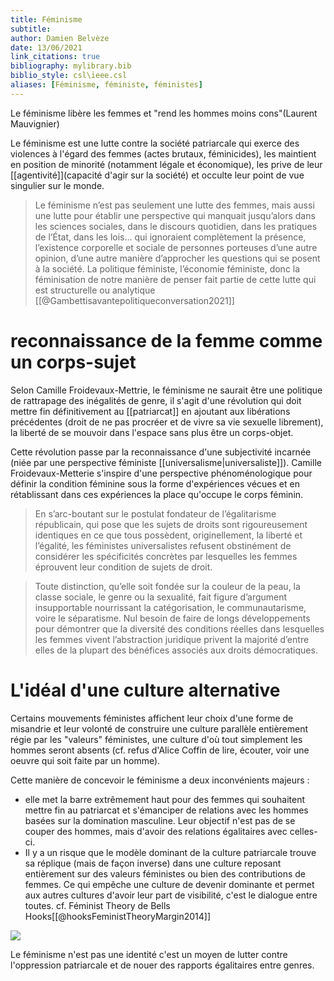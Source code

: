 ```yaml
---
title: Féminisme
subtitle:
author: Damien Belvèze
date: 13/06/2021
link_citations: true
bibliography: mylibrary.bib
biblio_style: csl\ieee.csl
aliases: [Féminisme, féministe, féministes]
---
```


Le féminisme libère les femmes et "rend les hommes moins cons"(Laurent Mauvignier)

Le féminisme est une lutte contre la société patriarcale qui exerce des violences à l'égard des femmes (actes brutaux, féminicides), les maintient en position de minorité (notamment légale et économique), les prive de leur [[agentivité]](capacité d'agir sur la société) et occulte leur point de vue singulier sur le monde. 

>Le féminisme n’est pas seulement une lutte des femmes, mais aussi une lutte pour établir une perspective qui manquait jusqu’alors dans les sciences sociales, dans le discours quotidien, dans les pratiques de l’État, dans les lois… qui ignoraient complètement la présence, l’existence corporelle et sociale de personnes porteuses d’une autre opinion, d’une autre manière d’approcher les questions qui se posent à la société. La politique féministe, l’économie féministe, donc la féminisation de notre manière de penser fait partie de cette lutte qui est structurelle ou analytique [[@Gambettisavantepolitiqueconversation2021]]

# reconnaissance de la femme comme un corps-sujet

Selon Camille Froidevaux-Mettrie, le féminisme ne saurait être une politique de rattrapage des inégalités de genre, il s'agit d'une révolution qui doit mettre fin définitivement au [[patriarcat]] en ajoutant aux libérations précédentes (droit de ne pas procréer et de vivre sa vie sexuelle librement), la liberté de se mouvoir dans l'espace sans plus être un corps-objet. 

Cette révolution passe par la reconnaissance d'une subjectivité incarnée (niée par une perspective féministe [[universalisme|universaliste]]). 
Camille Froidevaux-Metterie s'inspire d'une perspective phénoménologique pour définir la condition féminine sous la forme d'expériences vécues et en rétablissant dans ces expériences la place qu'occupe le corps féminin. 

>En s’arc-boutant sur le postulat fondateur de l’égalitarisme républicain, qui pose que les sujets de droits sont rigoureusement identiques en ce que tous possèdent, originellement, la liberté et l’égalité, les féministes universalistes refusent obstinément de considérer les spécificités concrètes par lesquelles les femmes éprouvent leur condition de sujets de droit.

>Toute distinction, qu’elle soit fondée sur la couleur de la peau, la classe sociale, le genre ou la sexualité, fait figure d’argument insupportable nourrissant la catégorisation, le communautarisme, voire le séparatisme. Nul besoin de faire de longs développements pour démontrer que la diversité des conditions réelles dans lesquelles les femmes vivent l’abstraction juridique privent la majorité d’entre elles de la plupart des bénéfices associés aux droits démocratiques.


# L'idéal d'une culture alternative

Certains mouvements féministes affichent leur choix d'une forme de misandrie et leur volonté de construire une culture parallèle entièrement régie par les "valeurs" féministes, une culture d'où tout simplement les hommes seront absents (cf. refus d'Alice Coffin de lire, écouter, voir une oeuvre qui soit faite par un homme). 

Cette manière de concevoir le féminisme a deux inconvénients majeurs : 
- elle met la barre extrêmement haut pour des femmes qui souhaitent mettre fin au patriarcat et s'émanciper de relations avec les hommes basées sur la domination masculine. Leur objectif n'est pas de se couper des hommes, mais d'avoir des relations égalitaires avec celles-ci. 
- Il y a un risque que le modèle dominant de la culture patriarcale trouve sa réplique (mais de façon inverse) dans une culture reposant entièrement sur des valeurs féministes ou bien des contributions de femmes. Ce qui empêche une culture de devenir dominante et permet aux autres cultures d'avoir leur part de visibilité, c'est le dialogue entre toutes. cf. Féminist Theory de Bells Hooks[[@hooksFeministTheoryMargin2014]]

![](communauté_féministe.jpg)

Le féminisme n'est pas une identité c'est un moyen de lutter contre l'oppression patriarcale et de nouer des rapports égalitaires entre genres.


